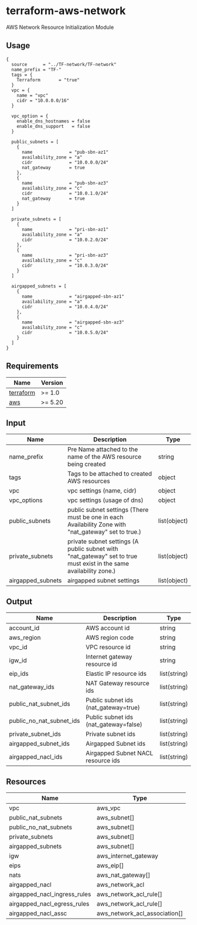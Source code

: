 # terraform-aws-network

AWS Network Resource Initialization Module

## Usage

```hcl
{
  source      = "../TF-network/TF-network"
  name_prefix = "TF-"
  tags = {
    Terraform       = "true"
  }
  vpc = {
    name = "vpc"
    cidr = "10.0.0.0/16"
  }

  vpc_option = {
    enable_dns_hostnames = false
    enable_dns_support   = false
  }

  public_subnets = [
    {
      name              = "pub-sbn-az1"
      availability_zone = "a"
      cidr              = "10.0.0.0/24"
      nat_gateway       = true
    },
    {
      name              = "pub-sbn-az3"
      availability_zone = "c"
      cidr              = "10.0.1.0/24"
      nat_gateway       = true
    }
  ]

  private_subnets = [
    {
      name              = "pri-sbn-az1"
      availability_zone = "a"
      cidr              = "10.0.2.0/24"
    },
    {
      name              = "pri-sbn-az3"
      availability_zone = "c"
      cidr              = "10.0.3.0/24"
    }
  ]

  airgapped_subnets = [
    {
      name              = "airgapped-sbn-az1"
      availability_zone = "a"
      cidr              = "10.0.4.0/24"
    },
    {
      name              = "airgapped-sbn-az3"
      availability_zone = "c"
      cidr              = "10.0.5.0/24"
    }
  ]
}
```

## Requirements

| Name                                                                     | Version |
| ------------------------------------------------------------------------ | ------- |
| <a name="requirement_terraform"></a> [terraform](#requirement_terraform) | >= 1.0  |
| <a name="requirement_aws"></a> [aws](#requirement_aws)                   | >= 5.20 |

## Input

| Name              | Description                                                                                                        | Type         |
| ----------------- | ------------------------------------------------------------------------------------------------------------------ | ------------ |
| name_prefix       | Pre Name attached to the name of the AWS resource being created                                                    | string       |
| tags              | Tags to be attached to created AWS resources                                                                       | object       |
| vpc               | vpc settings (name, cidr)                                                                                          | object       |
| vpc_options       | vpc settings (usage of dns)                                                                                        | object       |
| public_subnets    | public subnet settings (There must be one in each Availability Zone with "nat_gateway" set to true.)               | list(object) |
| private_subnets   | private subnet settings (A public subnet with "nat_gateway" set to true must exist in the same availability zone.) | list(object) |
| airgapped_subnets | airgapped subnet settings                                                                                          | list(object) |

## Output

| Name                     | Description                           | Type         |
| ------------------------ | ------------------------------------- | ------------ |
| account_id               | AWS account id                        | string       |
| aws_region               | AWS region code                       | string       |
| vpc_id                   | VPC resource id                       | string       |
| igw_id                   | Internet gateway resource id          | string       |
| eip_ids                  | Elastic IP resource ids               | list(string) |
| nat_gateway_ids          | NAT Gateway resource ids              | list(string) |
| public_nat_subnet_ids    | Public subnet ids (nat_gateway=true)  | list(string) |
| public_no_nat_subnet_ids | Public subnet ids (nat_gateway=false) | list(string) |
| private_subnet_ids       | Private subnet ids                    | list(string) |
| airgapped_subnet_ids     | Airgapped Subnet ids                  | list(string) |
| airgapped_nacl_ids       | Airgapped Subnet NACL resource ids    | list(string) |

## Resources

| Name                         | Type                          |
| ---------------------------- | ----------------------------- |
| vpc                          | aws_vpc                       |
| public_nat_subnets           | aws_subnet[]                  |
| public_no_nat_subnets        | aws_subnet[]                  |
| private_subnets              | aws_subnet[]                  |
| airgapped_subnets            | aws_subnet[]                  |
| igw                          | aws_internet_gateway          |
| eips                         | aws_eip[]                     |
| nats                         | aws_nat_gateway[]             |
| airgapped_nacl               | aws_network_acl               |
| airgapped_nacl_ingress_rules | aws_network_acl_rule[]        |
| airgapped_nacl_egress_rules  | aws_network_acl_rule[]        |
| airgapped_nacl_assc          | aws_network_acl_association[] |
